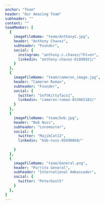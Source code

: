 ```yaml
---
anchor: "Team"
header: "Our Amazing Team"
subheader: ""
content: ""
teamMember: [
  {
    imageFileName: "team/AnthonyC.jpg",
    header: "Anthony Chavez",
    subheader: "Founder",
    social: {
      instagram: "anthony.c.chavez/?hl=en",
      linkedin: "anthony-chavez-81898921/"
    }
  },
  {
    imageFileName: "team/cameron_image.jpg",
    header: "Cameron Roman",
    subheader: "Founder",
    social: {
      twitter: "SoftKittyTaco1",
      linkedin: "cameron-roman-653865183/"
    }
  },
  {
    imageFileName: "team/bob.jpg",
    header: "Bob Nuss",
    subheader: "Loremaster",
    social: {
      twitter: "MajikCat13",
      linkedin: "bob-nuss-856908b0/"
      
    }
  },
  {
    imageFileName: "team/General.png",
    header: "Purrito General",
    subheader: "International Ambassador",
    social: {
      twitter: "PeterGast5"
    }
  },
]
---
```

